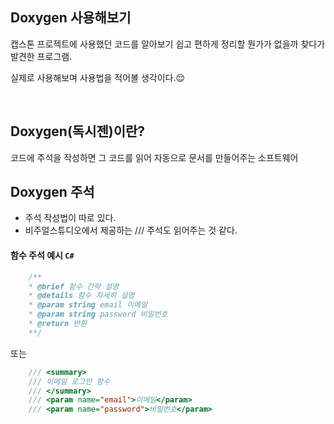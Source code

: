 ## Doxygen 사용해보기  
캡스톤 프로젝트에 사용했던 코드를 알아보기 쉽고 편하게 정리할 뭔가가 없을까 찾다가 발견한 프로그램.  

실제로 사용해보며 사용법을 적어볼 생각이다.😌  

<br/>

## **Doxygen**(독시젠)이란?
코드에 주석을 작성하면 그 코드를 읽어 자동으로 문서를 만들어주는 소프트웨어

## Doxygen 주석
* 주석 작성법이 따로 있다.
* 비주얼스튜디오에서 제공하는 /// 주석도 읽어주는 것 같다.

#### 함수 주석 예시 `C#`
```C#
    /**
    * @brief 함수 간략 설명
    * @details 함수 자세히 설명
    * @param string email 이메일
    * @param string password 비밀번호
    * @return 반환
    **/
```
또는  
```C#
    /// <summary>
    /// 이메일 로그인 함수
    /// </summary>
    /// <param name="email">이메일</param>
    /// <param name="password">비밀번호</param>
```

